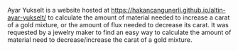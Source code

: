 Ayar Yukselt is a website hosted at https://hakancangunerli.github.io/altin-ayar-yukselt/ to calculate the amount of material needed to increase a carat of a gold mixture, or the amount of flux needed to decrease its carat. It was requested by a jewelry maker to find an easy way to calculate the amount of material need to decrease/increase the carat of a gold mixture.
